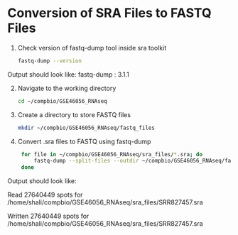# Conversion of SRA Files to FASTQ Files

1. Check version of fastq-dump tool inside sra toolkit
   ```bash
   fastq-dump --version
   ```
   
Output should look like: fastq-dump : 3.1.1

2. Navigate to the working directory
   ```bash
   cd ~/compbio/GSE46056_RNAseq
   ```

3. Create a directory to store FASTQ files
   ```bash
   mkdir ~/compbio/GSE46056_RNAseq/fastq_files
   ```

4. Convert .sra files to FASTQ using fastq-dump
   ```bash
    for file in ~/compbio/GSE46056_RNAseq/sra_files/*.sra; do
        fastq-dump --split-files --outdir ~/compbio/GSE46056_RNAseq/fastq_files $file
    done
   ```

Output should look like:

Read 27640449 spots for /home/shali/compbio/GSE46056_RNAseq/sra_files/SRR827457.sra

Written 27640449 spots for /home/shali/compbio/GSE46056_RNAseq/sra_files/SRR827457.sra
